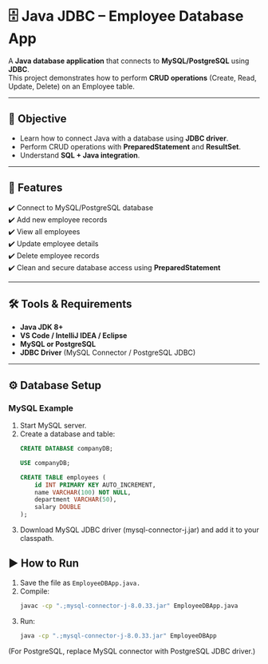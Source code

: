 # 🗄️ Java JDBC – Employee Database App

A **Java database application** that connects to **MySQL/PostgreSQL** using **JDBC**.  
This project demonstrates how to perform **CRUD operations** (Create, Read, Update, Delete) on an Employee table.

---

## 📖 Objective
- Learn how to connect Java with a database using **JDBC driver**.
- Perform CRUD operations with **PreparedStatement** and **ResultSet**.
- Understand **SQL + Java integration**.

---

## 🚀 Features
✔️ Connect to MySQL/PostgreSQL database  
✔️ Add new employee records  
✔️ View all employees  
✔️ Update employee details  
✔️ Delete employee records  
✔️ Clean and secure database access using **PreparedStatement**  

---

## 🛠 Tools & Requirements
- **Java JDK 8+**
- **VS Code / IntelliJ IDEA / Eclipse**
- **MySQL or PostgreSQL**
- **JDBC Driver** (MySQL Connector / PostgreSQL JDBC)

---

## ⚙️ Database Setup

### MySQL Example
1. Start MySQL server.  
2. Create a database and table:
   ```sql
   CREATE DATABASE companyDB;

   USE companyDB;

   CREATE TABLE employees (
       id INT PRIMARY KEY AUTO_INCREMENT,
       name VARCHAR(100) NOT NULL,
       department VARCHAR(50),
       salary DOUBLE
   );
3. Download MySQL JDBC driver (mysql-connector-j.jar) and add it to your classpath.

## ▶️ How to Run
1. Save the file as `EmployeeDBApp.java.`
2. Compile:
   ```bash
   javac -cp ".;mysql-connector-j-8.0.33.jar" EmployeeDBApp.java
3. Run:
   ```bash
   java -cp ".;mysql-connector-j-8.0.33.jar" EmployeeDBApp


(For PostgreSQL, replace MySQL connector with PostgreSQL JDBC driver.)
